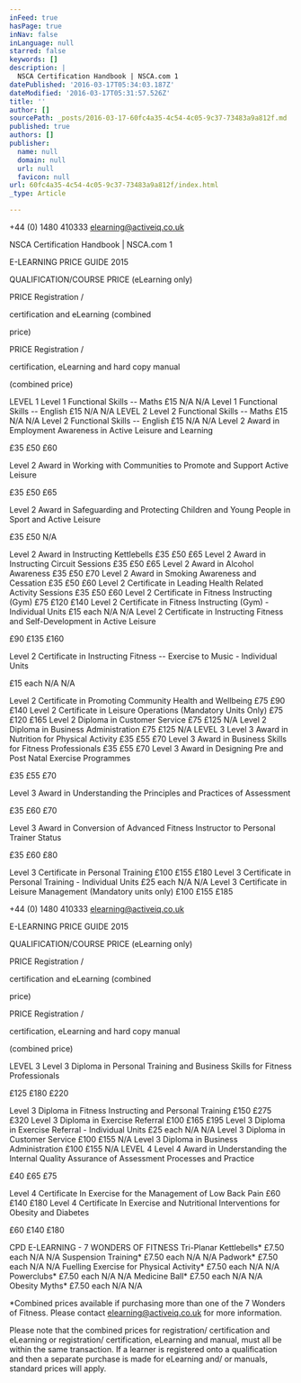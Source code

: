 ```yaml
---
inFeed: true
hasPage: true
inNav: false
inLanguage: null
starred: false
keywords: []
description: |
  NSCA Certification Handbook | NSCA.com 1
datePublished: '2016-03-17T05:34:03.187Z'
dateModified: '2016-03-17T05:31:57.526Z'
title: ''
author: []
sourcePath: _posts/2016-03-17-60fc4a35-4c54-4c05-9c37-73483a9a812f.md
published: true
authors: []
publisher:
  name: null
  domain: null
  url: null
  favicon: null
url: 60fc4a35-4c54-4c05-9c37-73483a9a812f/index.html
_type: Article

---
```

+44 (0) 1480 410333
elearning@activeiq.co.uk

NSCA Certification Handbook | NSCA.com 1

E-LEARNING PRICE GUIDE 2015

QUALIFICATION/COURSE PRICE
(eLearning only)

PRICE
Registration / 

certification and 
eLearning (combined 

price)

PRICE
Registration / 

certification, eLearning 
and hard copy manual 

(combined price)

LEVEL 1
Level 1 Functional Skills -- Maths £15 N/A N/A
Level 1 Functional Skills -- English £15 N/A N/A
LEVEL 2
Level 2 Functional Skills -- Maths £15 N/A N/A
Level 2 Functional Skills -- English £15 N/A N/A
Level 2 Award in Employment Awareness in Active Leisure and 
Learning

£35 £50 £60

Level 2 Award in Working with Communities to Promote and 
Support Active Leisure

£35 £50 £65

Level 2 Award in Safeguarding and Protecting Children and Young 
People in Sport and Active Leisure

£35 £50 N/A

Level 2 Award in Instructing Kettlebells £35 £50 £65
Level 2 Award in Instructing Circuit Sessions £35 £50 £65
Level 2 Award in Alcohol Awareness £35 £50 £70
Level 2 Award in Smoking Awareness and Cessation £35 £50 £60
Level 2 Certificate in Leading Health Related Activity Sessions £35 £50 £60
Level 2 Certificate in Fitness Instructing (Gym) £75 £120 £140
Level 2 Certificate in Fitness Instructing (Gym) - Individual Units £15 each N/A N/A
Level 2 Certificate in Instructing Fitness and Self-Development in 
Active Leisure

£90 £135 £160

Level 2 Certificate in Instructing Fitness -- Exercise to Music - 
Individual Units

£15 each N/A N/A

Level 2 Certificate in Promoting Community Health and Wellbeing £75 £90 £140
Level 2 Certificate in Leisure Operations (Mandatory Units Only) £75 £120 £165
Level 2 Diploma in Customer Service £75 £125 N/A
Level 2 Diploma in Business Administration £75 £125 N/A
LEVEL 3
Level 3 Award in Nutrition for Physical Activity £35 £55 £70
Level 3 Award in Business Skills for Fitness Professionals £35 £55 £70
Level 3 Award in Designing Pre and Post Natal Exercise 
Programmes

£35 £55 £70

Level 3 Award in Understanding the Principles and Practices of 
Assessment

£35 £60 £70

Level 3 Award in Conversion of Advanced Fitness Instructor to 
Personal Trainer Status

£35 £60 £80

Level 3 Certificate in Personal Training £100 £155 £180
Level 3 Certificate in Personal Training - Individual Units £25 each N/A N/A
Level 3 Certificate in Leisure Management (Mandatory units only) £100 £155 £185

+44 (0) 1480 410333
elearning@activeiq.co.uk

E-LEARNING PRICE GUIDE 2015

QUALIFICATION/COURSE PRICE
(eLearning only)

PRICE
Registration / 

certification and 
eLearning (combined 

price)

PRICE
Registration / 

certification, eLearning 
and hard copy manual 

(combined price)

LEVEL 3
Level 3 Diploma in Personal Training and Business Skills for Fitness 
Professionals

£125 £180 £220

Level 3 Diploma in Fitness Instructing and Personal Training £150 £275 £320
Level 3 Diploma in Exercise Referral £100 £165 £195
Level 3 Diploma in Exercise Referral - Individual Units £25 each N/A N/A
Level 3 Diploma in Customer Service £100 £155 N/A
Level 3 Diploma in Business Administration £100 £155 N/A
LEVEL 4
Level 4 Award in Understanding the Internal Quality Assurance of 
Assessment Processes and Practice

£40 £65 £75

Level 4 Certificate In Exercise for the Management of Low Back Pain £60 £140 £180
Level 4 Certificate In Exercise and Nutritional Interventions for Obesity 
and Diabetes

£60 £140 £180

CPD E-LEARNING - 7 WONDERS OF FITNESS
Tri-Planar Kettlebells\* £7.50 each N/A N/A
Suspension Training\* £7.50 each N/A N/A
Padwork\* £7.50 each N/A N/A
Fuelling Exercise for Physical Activity\* £7.50 each N/A N/A
Powerclubs\* £7.50 each N/A N/A
Medicine Ball\* £7.50 each N/A N/A
Obesity Myths\* £7.50 each N/A N/A

\*Combined prices available if purchasing more than one of the 7 Wonders of Fitness. Please contact elearning@activeiq.co.uk for more information.

Please note that the combined prices for registration/ certification and eLearning or registration/ certification, eLearning and manual, must all be within the same transaction. If a 
learner is registered onto a qualification and then a separate purchase is made for eLearning and/ or manuals, standard prices will apply.